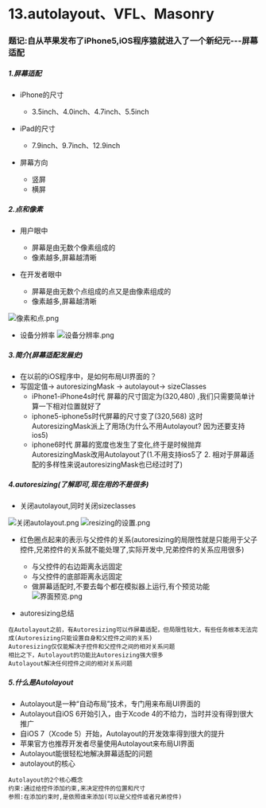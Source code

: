 # 13.autolayout、VFL、Masonry

### 题记:自从苹果发布了iPhone5,iOS程序猿就进入了一个新纪元---屏幕适配

##### 1.屏幕适配
- iPhone的尺寸
	+ 3.5inch、4.0inch、4.7inch、5.5inch


- iPad的尺寸
	+ 7.9inch、9.7inch、12.9inch


- 屏幕方向
	+ 竖屏
	+ 横屏

##### 2.点和像素

- 用户眼中
	+ 屏幕是由无数个像素组成的
	+ 像素越多,屏幕越清晰


- 在开发者眼中
	+ 屏幕是由无数个点组成的点又是由像素组成的
	+ 像素越多,屏幕越清晰
	
![像素和点.png](http://upload-images.jianshu.io/upload_images/328309-af7864d15b06a3ab.png?imageMogr2/auto-orient/strip%7CimageView2/2/w/1240)	 	
- 设备分辨率
![设备分辨率.png](http://upload-images.jianshu.io/upload_images/328309-ae856d5cc3f53632.png?imageMogr2/auto-orient/strip%7CimageView2/2/w/1240)

##### 3.简介(屏幕适配发展史)
- 在以前的iOS程序中，是如何布局UI界面的？
- 写固定值-> autoresizingMask -> autolayout-> sizeClasses
	+ iPhone1-iPhone4s时代 屏幕的尺寸固定为(320,480) ,我们只需要简单计算一下相对位置就好了
	+ iphone5-iphone5s时代屏幕的尺寸变了(320,568) 这时AutoresizingMask派上了用场(为什么不用Autolayout? 因为还要支持ios5) 
	+ iphone6时代 屏幕的宽度也发生了变化,终于是时候抛弃AutoresizingMask改用Autolayout了(1.不用支持ios5了 2. 相对于屏幕适配的多样性来说autoresizingMask也已经过时了)

##### 4.autoresizing(了解即可,现在用的不是很多)

- 关闭autolayout,同时关闭sizeclasses

![关闭autolayout.png](http://upload-images.jianshu.io/upload_images/328309-0bcad1ef42d15acb.png?imageMogr2/auto-orient/strip%7CimageView2/2/w/1240)
![resizing的设置.png](http://upload-images.jianshu.io/upload_images/328309-e90ca462d8d2061c.png?imageMogr2/auto-orient/strip%7CimageView2/2/w/1240)


- 红色圈点起来的表示与父控件的关系(autoresizing的局限性就是只能用于父子控件,兄弟控件的关系就不能处理了,实际开发中,兄弟控件的关系应用很多)
	+ 与父控件的右边距离永远固定
	+ 与父控件的底部距离永远固定
	+ 做屏幕适配时,不要去每个都在模拟器上运行,有个预览功能
	![界面预览.png](http://upload-images.jianshu.io/upload_images/328309-71213c29b5b1cbb2.png?imageMogr2/auto-orient/strip%7CimageView2/2/w/1240)

- autoresizing总结
```objc
在Autolayout之前，有Autoresizing可以作屏幕适配，但局限性较大，有些任务根本无法完成(Autoresizing只能设置自身和父控件之间的关系)
Autoresizing仅仅能解决子控件和父控件之间的相对关系问题
相比之下，Autolayout的功能比Autoresizing强大很多
Autolayout解决任何控件之间的相对关系问题
```		

	
##### 5.什么是Autolayout

- Autolayout是一种“自动布局”技术，专门用来布局UI界面的
- Autolayout自iOS 6开始引入，由于Xcode 4的不给力，当时并没有得到很大推广
- 自iOS 7（Xcode 5）开始，Autolayout的开发效率得到很大的提升
- 苹果官方也推荐开发者尽量使用Autolayout来布局UI界面
- Autolayout能很轻松地解决屏幕适配的问题
- autolayout的核心
```objc
Autolayout的2个核心概念
约束:通过给控件添加约束,来决定控件的位置和尺寸
参照:在添加约束时,是依照谁来添加(可以是父控件或者兄弟控件)
```




